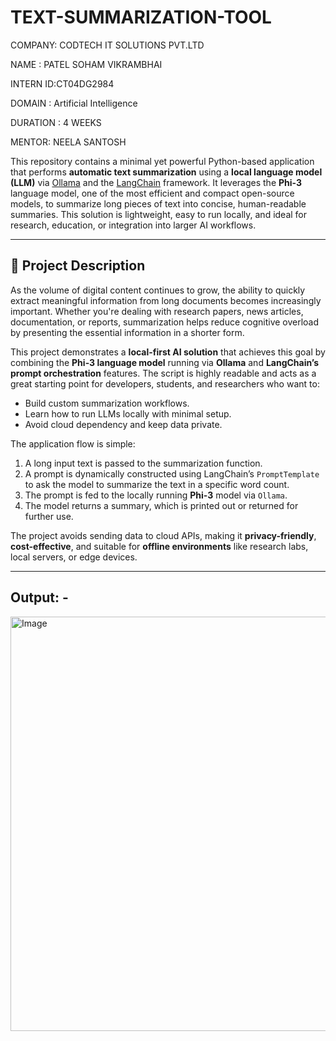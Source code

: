 # TEXT-SUMMARIZATION-TOOL

COMPANY: CODTECH IT SOLUTIONS PVT.LTD

NAME : PATEL SOHAM VIKRAMBHAI

INTERN ID:CT04DG2984

DOMAIN : Artificial Intelligence

DURATION : 4 WEEKS

MENTOR: NEELA SANTOSH



This repository contains a minimal yet powerful Python-based application that performs **automatic text summarization** using a **local language model (LLM)** via [Ollama](https://ollama.com/) and the [LangChain](https://www.langchain.com/) framework. It leverages the **Phi-3** language model, one of the most efficient and compact open-source models, to summarize long pieces of text into concise, human-readable summaries. This solution is lightweight, easy to run locally, and ideal for research, education, or integration into larger AI workflows.

---

## 🧠 Project Description

As the volume of digital content continues to grow, the ability to quickly extract meaningful information from long documents becomes increasingly important. Whether you're dealing with research papers, news articles, documentation, or reports, summarization helps reduce cognitive overload by presenting the essential information in a shorter form.

This project demonstrates a **local-first AI solution** that achieves this goal by combining the **Phi-3 language model** running via **Ollama** and **LangChain’s prompt orchestration** features. The script is highly readable and acts as a great starting point for developers, students, and researchers who want to:

- Build custom summarization workflows.
- Learn how to run LLMs locally with minimal setup.
- Avoid cloud dependency and keep data private.

The application flow is simple:
1. A long input text is passed to the summarization function.
2. A prompt is dynamically constructed using LangChain’s `PromptTemplate` to ask the model to summarize the text in a specific word count.
3. The prompt is fed to the locally running **Phi-3** model via `Ollama`.
4. The model returns a summary, which is printed out or returned for further use.

The project avoids sending data to cloud APIs, making it **privacy-friendly**, **cost-effective**, and suitable for **offline environments** like research labs, local servers, or edge devices.

---

## Output: -

<img width="1778" height="663" alt="Image" src="https://github.com/user-attachments/assets/526d193b-e8bc-4cf6-820f-446040fc0e45" />


